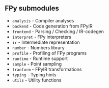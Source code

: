 ## FPy submodules

- `analysis` - Compiler analyses
- `backend` - Code generation from FPyIR
- `frontend` - Parsing / Checking / IR-codegen
- `interpret` - FPy interpreters
- `ir` - Intermediate representation
- `number` - Numbers library
- `profile` - Profiling of FPy programs
- `runtime` - Runtime support
- `sample` - Point sampling
- `tranform` - FPyIR transformations
- `typing` - Typing hints
- `utils` - Utility functions
